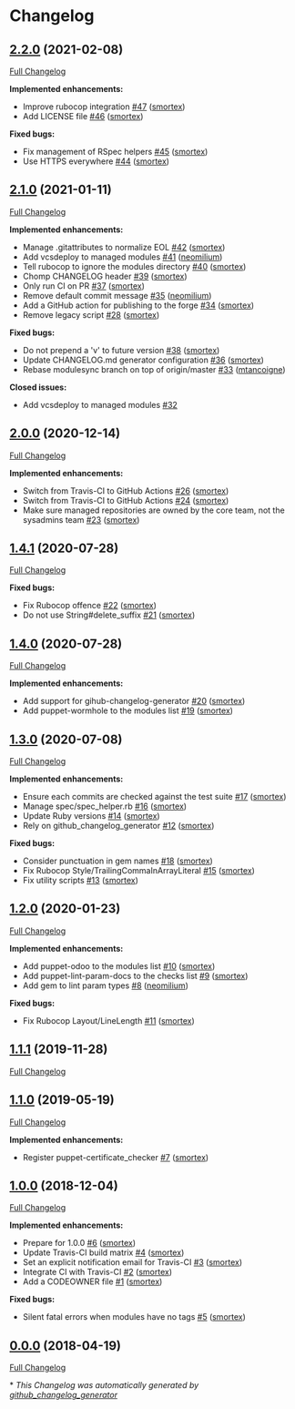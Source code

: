 # Changelog

## [2.2.0](https://github.com/opus-codium/modulesync_config/tree/2.2.0) (2021-02-08)

[Full Changelog](https://github.com/opus-codium/modulesync_config/compare/2.1.0...2.2.0)

**Implemented enhancements:**

- Improve rubocop integration [\#47](https://github.com/opus-codium/modulesync_config/pull/47) ([smortex](https://github.com/smortex))
- Add LICENSE file [\#46](https://github.com/opus-codium/modulesync_config/pull/46) ([smortex](https://github.com/smortex))

**Fixed bugs:**

- Fix management of RSpec helpers [\#45](https://github.com/opus-codium/modulesync_config/pull/45) ([smortex](https://github.com/smortex))
- Use HTTPS everywhere [\#44](https://github.com/opus-codium/modulesync_config/pull/44) ([smortex](https://github.com/smortex))

## [2.1.0](https://github.com/opus-codium/modulesync_config/tree/2.1.0) (2021-01-11)

[Full Changelog](https://github.com/opus-codium/modulesync_config/compare/2.0.0...2.1.0)

**Implemented enhancements:**

- Manage .gitattributes to normalize EOL [\#42](https://github.com/opus-codium/modulesync_config/pull/42) ([smortex](https://github.com/smortex))
- Add vcsdeploy to managed modules [\#41](https://github.com/opus-codium/modulesync_config/pull/41) ([neomilium](https://github.com/neomilium))
- Tell rubocop to ignore the modules directory [\#40](https://github.com/opus-codium/modulesync_config/pull/40) ([smortex](https://github.com/smortex))
- Chomp CHANGELOG header [\#39](https://github.com/opus-codium/modulesync_config/pull/39) ([smortex](https://github.com/smortex))
- Only run CI on PR [\#37](https://github.com/opus-codium/modulesync_config/pull/37) ([smortex](https://github.com/smortex))
- Remove default commit message [\#35](https://github.com/opus-codium/modulesync_config/pull/35) ([neomilium](https://github.com/neomilium))
- Add a GitHub action for publishing to the forge [\#34](https://github.com/opus-codium/modulesync_config/pull/34) ([smortex](https://github.com/smortex))
- Remove legacy script [\#28](https://github.com/opus-codium/modulesync_config/pull/28) ([smortex](https://github.com/smortex))

**Fixed bugs:**

- Do not prepend a 'v' to future version [\#38](https://github.com/opus-codium/modulesync_config/pull/38) ([smortex](https://github.com/smortex))
- Update CHANGELOG.md generator configuration [\#36](https://github.com/opus-codium/modulesync_config/pull/36) ([smortex](https://github.com/smortex))
- Rebase modulesync branch on top of origin/master [\#33](https://github.com/opus-codium/modulesync_config/pull/33) ([mtancoigne](https://github.com/mtancoigne))

**Closed issues:**

- Add vcsdeploy to managed modules [\#32](https://github.com/opus-codium/modulesync_config/issues/32)

## [2.0.0](https://github.com/opus-codium/modulesync_config/tree/2.0.0) (2020-12-14)

[Full Changelog](https://github.com/opus-codium/modulesync_config/compare/1.4.1...2.0.0)

**Implemented enhancements:**

- Switch from Travis-CI to GitHub Actions [\#26](https://github.com/opus-codium/modulesync_config/pull/26) ([smortex](https://github.com/smortex))
- Switch from Travis-CI to GitHub Actions [\#24](https://github.com/opus-codium/modulesync_config/pull/24) ([smortex](https://github.com/smortex))
- Make sure managed repositories are owned by the core team, not the sysadmins team [\#23](https://github.com/opus-codium/modulesync_config/pull/23) ([smortex](https://github.com/smortex))

## [1.4.1](https://github.com/opus-codium/modulesync_config/tree/1.4.1) (2020-07-28)

[Full Changelog](https://github.com/opus-codium/modulesync_config/compare/1.4.0...1.4.1)

**Fixed bugs:**

- Fix Rubocop offence [\#22](https://github.com/opus-codium/modulesync_config/pull/22) ([smortex](https://github.com/smortex))
- Do not use String\#delete\_suffix [\#21](https://github.com/opus-codium/modulesync_config/pull/21) ([smortex](https://github.com/smortex))

## [1.4.0](https://github.com/opus-codium/modulesync_config/tree/1.4.0) (2020-07-28)

[Full Changelog](https://github.com/opus-codium/modulesync_config/compare/1.3.0...1.4.0)

**Implemented enhancements:**

- Add support for gihub-changelog-generator [\#20](https://github.com/opus-codium/modulesync_config/pull/20) ([smortex](https://github.com/smortex))
- Add puppet-wormhole to the modules list [\#19](https://github.com/opus-codium/modulesync_config/pull/19) ([smortex](https://github.com/smortex))

## [1.3.0](https://github.com/opus-codium/modulesync_config/tree/1.3.0) (2020-07-08)

[Full Changelog](https://github.com/opus-codium/modulesync_config/compare/1.2.0...1.3.0)

**Implemented enhancements:**

- Ensure each commits are checked against the test suite [\#17](https://github.com/opus-codium/modulesync_config/pull/17) ([smortex](https://github.com/smortex))
- Manage spec/spec\_helper.rb [\#16](https://github.com/opus-codium/modulesync_config/pull/16) ([smortex](https://github.com/smortex))
- Update Ruby versions [\#14](https://github.com/opus-codium/modulesync_config/pull/14) ([smortex](https://github.com/smortex))
- Rely on github\_changelog\_generator [\#12](https://github.com/opus-codium/modulesync_config/pull/12) ([smortex](https://github.com/smortex))

**Fixed bugs:**

- Consider punctuation in gem names [\#18](https://github.com/opus-codium/modulesync_config/pull/18) ([smortex](https://github.com/smortex))
- Fix Rubocop Style/TrailingCommaInArrayLiteral [\#15](https://github.com/opus-codium/modulesync_config/pull/15) ([smortex](https://github.com/smortex))
- Fix utility scripts [\#13](https://github.com/opus-codium/modulesync_config/pull/13) ([smortex](https://github.com/smortex))

## [1.2.0](https://github.com/opus-codium/modulesync_config/tree/1.2.0) (2020-01-23)

[Full Changelog](https://github.com/opus-codium/modulesync_config/compare/1.1.1...1.2.0)

**Implemented enhancements:**

- Add puppet-odoo to the modules list [\#10](https://github.com/opus-codium/modulesync_config/pull/10) ([smortex](https://github.com/smortex))
- Add puppet-lint-param-docs to the checks list [\#9](https://github.com/opus-codium/modulesync_config/pull/9) ([smortex](https://github.com/smortex))
- Add gem to lint param types [\#8](https://github.com/opus-codium/modulesync_config/pull/8) ([neomilium](https://github.com/neomilium))

**Fixed bugs:**

- Fix Rubocop Layout/LineLength [\#11](https://github.com/opus-codium/modulesync_config/pull/11) ([smortex](https://github.com/smortex))

## [1.1.1](https://github.com/opus-codium/modulesync_config/tree/1.1.1) (2019-11-28)

[Full Changelog](https://github.com/opus-codium/modulesync_config/compare/1.1.0...1.1.1)

## [1.1.0](https://github.com/opus-codium/modulesync_config/tree/1.1.0) (2019-05-19)

[Full Changelog](https://github.com/opus-codium/modulesync_config/compare/1.0.0...1.1.0)

**Implemented enhancements:**

- Register puppet-certificate\_checker [\#7](https://github.com/opus-codium/modulesync_config/pull/7) ([smortex](https://github.com/smortex))

## [1.0.0](https://github.com/opus-codium/modulesync_config/tree/1.0.0) (2018-12-04)

[Full Changelog](https://github.com/opus-codium/modulesync_config/compare/0.0.0...1.0.0)

**Implemented enhancements:**

- Prepare for 1.0.0 [\#6](https://github.com/opus-codium/modulesync_config/pull/6) ([smortex](https://github.com/smortex))
- Update Travis-CI build matrix [\#4](https://github.com/opus-codium/modulesync_config/pull/4) ([smortex](https://github.com/smortex))
- Set an explicit notification email for Travis-CI [\#3](https://github.com/opus-codium/modulesync_config/pull/3) ([smortex](https://github.com/smortex))
- Integrate CI with Travis-CI [\#2](https://github.com/opus-codium/modulesync_config/pull/2) ([smortex](https://github.com/smortex))
- Add a CODEOWNER file [\#1](https://github.com/opus-codium/modulesync_config/pull/1) ([smortex](https://github.com/smortex))

**Fixed bugs:**

- Silent fatal errors when modules have no tags [\#5](https://github.com/opus-codium/modulesync_config/pull/5) ([smortex](https://github.com/smortex))

## [0.0.0](https://github.com/opus-codium/modulesync_config/tree/0.0.0) (2018-04-19)

[Full Changelog](https://github.com/opus-codium/modulesync_config/compare/534a20ec106488c68e8ee12d20d8eee260293966...0.0.0)



\* *This Changelog was automatically generated by [github_changelog_generator](https://github.com/github-changelog-generator/github-changelog-generator)*
